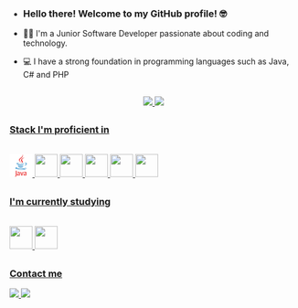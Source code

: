- ### Hello there! Welcome to my GitHub profile! 🤓

- 👨‍💻 I'm a Junior Software Developer passionate about coding and technology.
- 💻 I have a strong foundation in programming languages such as Java, C# and PHP

##

<div align="center">
  <a href="https://github.com/rudzzz">
  <img height="180em" src="https://github-readme-stats.vercel.app/api?username=rudzzz&show_icons=true&theme=transparent&include_all_commits=true&count_private=true"/>
  <img height="180em" src="https://github-readme-stats.vercel.app/api/top-langs/?username=rudzzz&layout=compact&langs_count=7&theme=transparent"/>
</div>
  
##
  
 ### Stack I'm proficient in
<div style="display: inline_block"><br>
  <img width= 40 height=40 float:left  src="https://raw.githubusercontent.com/devicons/devicon/master/icons/java/java-original-wordmark.svg">
  <img src="https://cdn.jsdelivr.net/gh/devicons/devicon/icons/spring/spring-original.svg" width= 40 height=40 />
  <img src="https://cdn.jsdelivr.net/gh/devicons/devicon/icons/csharp/csharp-original.svg" width= 40 height=40 />
  <img src="https://cdn.jsdelivr.net/gh/devicons/devicon/icons/php/php-original.svg" width= 40 height=40 />
  <img src="https://cdn.jsdelivr.net/gh/devicons/devicon/icons/javascript/javascript-original.svg" width= 40 height=40 />
  <img src="https://cdn.jsdelivr.net/gh/devicons/devicon/icons/mysql/mysql-original-wordmark.svg" width= 40 height=40 />
</div>

##

### I'm currently studying
  <div style="display: inline_block"><br>
    <img src="https://cdn.jsdelivr.net/gh/devicons/devicon/icons/csharp/csharp-original.svg" width= 40 height=40 />
    <img src="https://cdn.jsdelivr.net/gh/devicons/devicon/icons/dotnetcore/dotnetcore-original.svg" width= 40 height=40 />
  </div>
 
##
### Contact me
<div>
  <a href="https://www.linkedin.com/in/acir-rudson-149704211/" target="_blank">
    <img src="https://img.shields.io/badge/LinkedIn-0077B5?style=for-the-badge&logo=linkedin&logoColor=white" target="_blank">
  </a> 
  <a href = "mailto:acir.rudson@gmail.com" target="_blank">
    <img src="https://img.shields.io/badge/Gmail-D14836?style=for-the-badge&logo=gmail&logoColor=white" target="_blank">
  </a>
</div>
  
